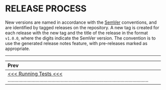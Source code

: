 # RELEASE PROCESS

New versions are named in accordance with the [SemVer](http://semver.org/) conventions, and are identified by tagged releases on the repository.
A new tag is created for each release with the new tag and the title of the release in the format `v1.0.0`, where the digits indicate the SemVer version.
The convention is to use the generated release notes feature, with pre-releases marked as appropriate.

---

|Prev                                                                                                                                          |
|:---------------------------------------------------------------------------------------------------------------------------------------------|
|[<<< Running Tests <<<](TESTING.md) ..........................................................................................................|
